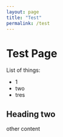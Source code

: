 ```yaml
---
layout: page
title: "Test"
permalink: /test
---
```

# Test Page
List of things:
* 1
* two
* tres
## Heading two
other content
